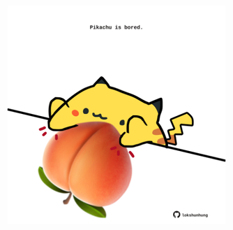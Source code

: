 <!-- built at 01/01/2024, 10:00:45 UTC -->
<p align="center">
  <img width="500" height="500" src="./ReadmeImage.svg">
</p>
